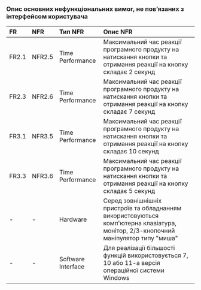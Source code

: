 ### Опис основних нефункціональних вимог, не пов’язаних з інтерфейсом користувача
|FR | NFR | Тип NFR | Опис NFR |
|:-------|:------------|:-------------|:-------------|
|FR2.1  | NFR2.5 | Time Performance |Максимальний час реакції програмного продукту на натискання кнопки та отримання реакції на кнопку складає 2 секунд |
|FR2.3|NFR2.6|Time Performance|Максимальний час реакції програмного продукту на натискання кнопки та отримання реакції на кнопку складає 7 секунд|
|FR3.1|NFR3.5 |Time Performance| Максимальний час реакції програмного продукту на натискання кнопки та отримання реакції на кнопку складає 10 секунд| 
|FR3.3|NFR3.6| Time Performance|Максимальний час реакції програмного продукту на натискання кнопки та отримання реакції на кнопку складає 5 секунд|
|-|-|Hardware|Серед зовнішнішніх пристроїв та обладнанням використовуються комп'ютерна клавіатура, монітор, 2/3-кнопочний маніпулятор типу "миша"|
|-|-|Software Interface|Для реалізації більшості функцій використовується 7, 10 або 11-а версія операційної системи Windows|
